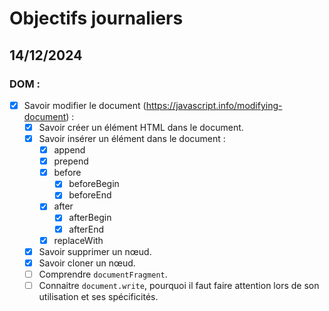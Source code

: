 # Objectifs journaliers

## 14/12/2024

### DOM :

- [x] Savoir modifier le document (https://javascript.info/modifying-document) :
  - [x] Savoir créer un élément HTML dans le document.
  - [x] Savoir insérer un élément dans le document :
    - [x] append
    - [x] prepend
    - [x] before
      - [x] beforeBegin
      - [x] beforeEnd
    - [x] after
      - [x] afterBegin
      - [x] afterEnd
    - [x] replaceWith
  - [x] Savoir supprimer un nœud.
  - [x] Savoir cloner un nœud.
  - [ ] Comprendre `documentFragment`.
  - [ ] Connaitre `document.write`, pourquoi il faut faire attention lors de son utilisation et ses spécificités.
